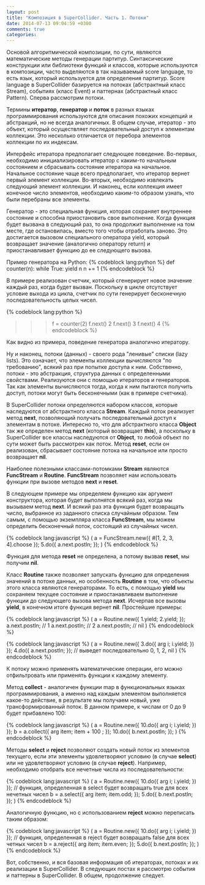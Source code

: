 ```yaml
---
layout: post
title: "Композиция в SuperCollider. Часть 1. Потоки"
date: 2014-07-13 09:04:59 +0300
comments: true
categories: 
---
```

Основой алгоритмической композиции, по сути, являются математические методы генерации партитур. Синтаксические конструкции или библиотеки функций и классов, которые используются в композиции, часто выделяются в так называемый score language, то есть язык, который используется для определения партитур. Score language в SuperCollider базируется на потоках (абстрактный класс Stream), событиях (класс Event) и  паттернах (абстрактный класс Pattern). Сперва рассмотрим потоки.
<!--more-->
Термины **итератор**, **генератор** и **поток** в разных языках программирования используются для описания похожих концепций и абстракций, но не всегда аналогичных. В общем случае, итератор - это объект, который осуществляет последовательный доступ к элементам коллекции. Это несколько отличается от перебора элементов коллекции по их индексам. 

Интерфейс итератора предполагает следующее поведение. Во-первых, необходимо инициализировать итератор с каким-то начальным состоянием и сбрасывать состояние итератора на начальное. Начальное состояние чаще всего предполагает, что итератор вернет первый элемент коллекции. Во-вторых, необходимо извлекать следующий элемент коллекции. И наконец, если коллекция имеет конечное число элементов, необходимо каким-то образом узнать, что были перебраны все элементы.

Генератор - это специальная функция, которая сохраняет внутреннее состояние и способна приостановить свое выполнение. Когда функция будет вызвана в следующий раз, то она продолжит выполнение на том месте, где остановилась, вместо того чтобы отработать заново. Это достигается вызовом специального оператора yield, который возвращает значение (аналогично оператору return) и приостанавливает функцию до ее следующего вызова. 

Пример генератора на Python:
{% codeblock lang:python %}
def counter(n):
    while True:
        yield n
        n += 1
{% endcodeblock %}

В примере реализован счетчик, который сгенерирует новое значение каждый раз, когда будет вызван. Поскольку в цикле отсутствует условие выхода из цикла, счетчик по сути генерирует бесконечную последовательность целых чисел.

{% codeblock lang:python %}
>>> f = counter(2)
>>> f.next()
2
>>> f.next()
3
>>> f.next()
4
{% endcodeblock %}

Как видно из примера, поведение генератора аналогично итератору.

Ну и наконец, потоки (данных) - своего рода "ленивые" списки (lazy lists). Это означает, что элементы коллекции вычисляются "по требованию", всякий раз при попытке доступа к ним. Собственно, потоки - это абстракция, структура данных с определенными свойствами. Реализуются они с помощью итераторов и генераторов. Так как элементы вычисляются тогда, когда к ним пытаются получить доступ, потоки могут быть бесконечными (как в примере счетчика).

В SuperCollider потоки определяются набором классов, которые наследуются от абстрактного класса **Stream**. Каждый поток реализует метод **next**, позволяющий получать последовательный доступ к элементам в потоке. Интересно то, что для абстрактного класса **Object** так же определен метод **next** (который возвращает **this**), а поскольку в SuperCollider все классы наследуются от **Object**, то любой объект по сути может быть рассмотрен как поток. Метод **reset**, если он реализован, сбрасывает состояние потока на начальное или просто возвращает **nil**.

Наиболее полезными классами-потомками **Stream** являются **FuncStream** и **Routine**. **FuncStream** позволяет нам использовать функции при вызове методов **next** и **reset**. 

В следующем примере мы определяем функцию как аргумент конструктора, которая будет выполнятся всякий раз, когда мы вызываем метод **next**. И всякий раз эта функция будет возвращать число, выбранное из заданного списка случайным образом. Тем самым, с помощью экземпляра класса **FuncStream**, мы можем определить бесконечный поток, состоящий из случайных чисел. 

{% codeblock lang:javascript %}
(
a = FuncStream.new({ #[1, 2, 3, 4].choose });
5.do({ a.next.postln; });
)
{% endcodeblock %}

Функция для метода **reset** не определена, а потому вызвав **reset**, мы получим **nil**.

Класс **Routine** также позволяет запускать функцию для определения значений в потоке данных, но особенность **Routine** в том, что объекты этого класса являются генераторами. То есть, с помощью **yield** мы сохраняем текущее состояние и приостанавливаем выполнение функции до следующего вызова метода **next**. Исчерпав все вызовы **yield**, в конечном итоге функция вернет **nil**. Простейшие примеры: 

{% codeblock lang:javascript %}
(
a = Routine.new({ 1.yield; 2.yield; });
a.next.postln;  // 1
a.next.postln;  // 2
a.next.postln;  // nil
)
{% endcodeblock %}

{% codeblock lang:javascript %}
(
a = Routine.new({
        3.do({ arg i; i.yield; })
    });
4.do({ a.next.postln; }); // выведет последовательно 0, 1, 2, nil
)
{% endcodeblock %}

К потоку можно применять математические операции, его можно отфильтровать или применять функции к каждому элементу.

Метод **collect** - аналогичен функции map в функциональных языках программирования, а именно над каждым элементом выполняется какое-то действие, в результате мы получаем новый, уже трансформированный поток. В данном примере, к числам от 0 до 9 будет прибавлено 100:

{% codeblock lang:javascript %}
(
a = Routine.new({
        10.do({ arg i; i.yield; })
    });
b = a.collect({ arg item; item + 100 ; });
10.do({ b.next.postln; });
)
{% endcodeblock %}

Методы **select** и **reject** позволяют создать новый поток из элементов текущего, если эти элементы удовлетворяют условию (в случае **select**) или не удовлетворяют условию (в случае **reject**). Например, необходимо отобрать все нечетные числа из последовательности:

{% codeblock lang:javascript %}
(
a = Routine.new({
        10.do({ arg i; i.yield; })
    });
// функция, определенная в select будет возвращать true для всех нечетных чисел
b = a.select({ arg item; item.odd; });
5.do({ b.next.postln; });
)
{% endcodeblock %}

Аналогичную функцию, но с использованием **reject** можно переписать таким образом:

{% codeblock lang:javascript %}
(
a = Routine.new({
        10.do({ arg i; i.yield; })
    });
// функция, определенная в reject будет возвращать false для всех четных чисел
b = a.reject({ arg item; item.even; });
5.do({ b.next.postln; });
)
{% endcodeblock %}

Вот, собственно, и вся базовая информация об итераторах, потоках и их реализации в SuperCollider. В следующих постах я рассмотрю события и паттерны в SuperCollider. В общем, продолжение следует.